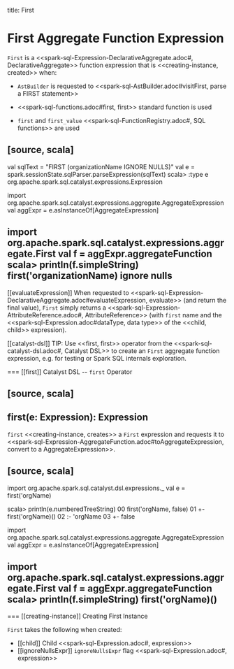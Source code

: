 title: First

# First Aggregate Function Expression

`First` is a <<spark-sql-Expression-DeclarativeAggregate.adoc#, DeclarativeAggregate>> function expression that is <<creating-instance, created>> when:

* `AstBuilder` is requested to <<spark-sql-AstBuilder.adoc#visitFirst, parse a FIRST statement>>

* <<spark-sql-functions.adoc#first, first>> standard function is used

* `first` and `first_value` <<spark-sql-FunctionRegistry.adoc#, SQL functions>> are used

[source, scala]
----
val sqlText = "FIRST (organizationName IGNORE NULLS)"
val e = spark.sessionState.sqlParser.parseExpression(sqlText)
scala> :type e
org.apache.spark.sql.catalyst.expressions.Expression

import org.apache.spark.sql.catalyst.expressions.aggregate.AggregateExpression
val aggExpr = e.asInstanceOf[AggregateExpression]

import org.apache.spark.sql.catalyst.expressions.aggregate.First
val f = aggExpr.aggregateFunction
scala> println(f.simpleString)
first('organizationName) ignore nulls
----

[[evaluateExpression]]
When requested to <<spark-sql-Expression-DeclarativeAggregate.adoc#evaluateExpression, evaluate>> (and return the final value), `First` simply returns a <<spark-sql-Expression-AttributeReference.adoc#, AttributeReference>> (with `first` name and the <<spark-sql-Expression.adoc#dataType, data type>> of the <<child, child>> expression).

[[catalyst-dsl]]
TIP: Use <<first, first>> operator from the <<spark-sql-catalyst-dsl.adoc#, Catalyst DSL>> to create an `First` aggregate function expression, e.g. for testing or Spark SQL internals exploration.

=== [[first]] Catalyst DSL -- `first` Operator

[source, scala]
----
first(e: Expression): Expression
----

`first` <<creating-instance, creates>> a `First` expression and requests it to <<spark-sql-Expression-AggregateFunction.adoc#toAggregateExpression, convert to a AggregateExpression>>.

[source, scala]
----
import org.apache.spark.sql.catalyst.dsl.expressions._
val e = first('orgName)

scala> println(e.numberedTreeString)
00 first('orgName, false)
01 +- first('orgName)()
02    :- 'orgName
03    +- false

import org.apache.spark.sql.catalyst.expressions.aggregate.AggregateExpression
val aggExpr = e.asInstanceOf[AggregateExpression]

import org.apache.spark.sql.catalyst.expressions.aggregate.First
val f = aggExpr.aggregateFunction
scala> println(f.simpleString)
first('orgName)()
----

=== [[creating-instance]] Creating First Instance

`First` takes the following when created:

* [[child]] Child <<spark-sql-Expression.adoc#, expression>>
* [[ignoreNullsExpr]] `ignoreNullsExpr` flag <<spark-sql-Expression.adoc#, expression>>
